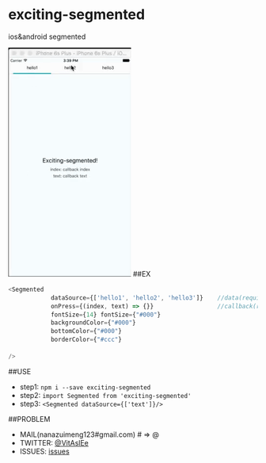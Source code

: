 # exciting-segmented
ios&amp;android segmented

![mahua](./demo.gif)
##EX
```javascript
<Segmented
            dataSource={['hello1', 'hello2', 'hello3']}    //data(required)
    	    onPress={(index, text) => {}}                  //callback(required)
            fontSize={14} fontSize={"#000"}
            backgroundColor={"#000"}
            bottomColor={"#000"}
            borderColor={"#ccc"}

/>
```




##USE

* step1: `npm i --save exciting-segmented`
* step2: `import Segmented from 'exciting-segmented'`
* step3: `<Segmented dataSource={['text']}/>`




##PROBLEM

* MAIL(nanazuimeng123#gmail.com) # => @
* TWITTER: [@VitAslEe](https://twitter.com/VitAslEe)
* ISSUES: [issues](https://github.com/WittBulter/exciting-segmented/issues)

